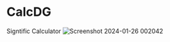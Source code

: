 # CalcDG
Signtific Calculator
![Screenshot 2024-01-26 002042](https://github.com/Dhanshri-Gatthawar/CalcDG/assets/97933906/f7844edd-f932-4fed-b531-d48fd74c140b)
